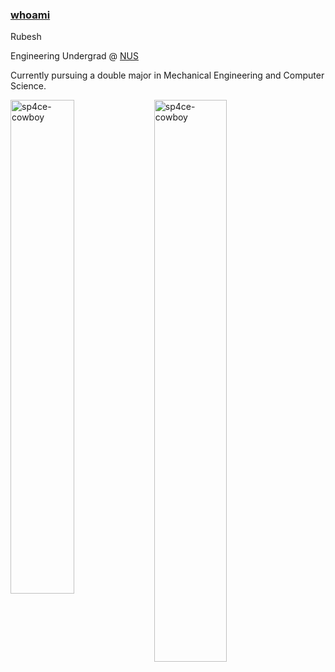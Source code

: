 ### [whoami](https://en.wikipedia.org/wiki/Whoami)

Rubesh

Engineering Undergrad @ [NUS](https://nus.edu.sg)

Currently pursuing a double major in Mechanical Engineering and Computer Science.

<img align="left" width="45%" src="https://github-readme-stats.vercel.app/api?username=sp4ce-cowboy&show_icons=true&locale=en&theme=tokyonight" alt="sp4ce-cowboy" /> <img align="left" width="48%" src="https://github-readme-stats.vercel.app/api/top-langs?username=sp4ce-cowboy&show_icons=true&locale=en&theme=tokyonight&layout=compact" alt="sp4ce-cowboy" /> 



<!--
**sp4ce-cowboy/sp4ce-cowboy** is a ✨ _special_ ✨ repository because its `README.md` (this file) appears on your GitHub profile.

Here are some ideas to get you started:

- 🔭 I’m currently working on ...
- 🌱 I’m currently learning ...
- 👯 I’m looking to collaborate on ...
- 🤔 I’m looking for help with ...
- 💬 Ask me about ...
- 📫 How to reach me: ...
- 😄 Pronouns: ...
- ⚡ Fun fact: ...
-->
